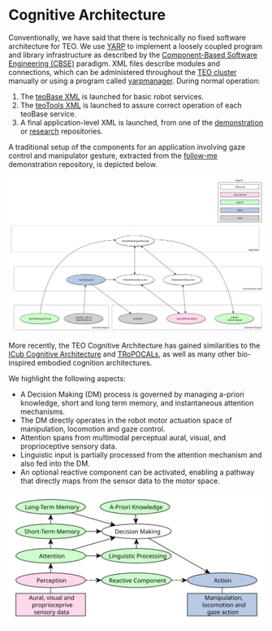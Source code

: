 # Cognitive Architecture

Conventionally, we have said that there is technically no fixed software architecture for TEO. We use [YARP](http://www.yarp.it/) to implement a loosely coupled program and library infrastructure as described by the [Component-Based Software Engineering (CBSE)](https://en.wikipedia.org/wiki/Component-based_software_engineering) paradigm. XML files describe modules and connections, which can be administered throughout the [TEO cluster](http://robots.uc3m.es/index.php/TEO_Network_information) manually or using a program called [yarpmanager](http://www.yarp.it/yarpmanager.html). During normal operation:

1. The [teoBase XML](https://github.com/roboticslab-uc3m/teo-configuration-files/blob/master/share/applications/teoBase.xml) is launched for basic robot services.
1. The [teoTools XML](https://github.com/roboticslab-uc3m/teo-configuration-files/blob/master/share/applications/teoTools.xml) is launched to assure correct operation of each teoBase service.
1. A final application-level XML is launched, from one of the [demonstration](overview/demonstration.md) or [research](overview/research.md) repositories.

A traditional setup of the components for an application involving gaze control and manipulator gesture, extracted from the [follow-me](https://github.com/roboticslab-uc3m/follow-me) demonstration repository, is depicted below.

![follow-me app](./fig/follow-me-app.svg)

More recently, the TEO Cognitive Architecture has gained similarities to the [ICub Cognitive Architecture](http://wiki.icub.org/wiki/ICub_Cognitive_Architecture) and [TRoPOCALs](https://pdfs.semanticscholar.org/12fb/ed65d4c22fe1bf3fd7f2bc353e5e0f493cdc.pdf), as well as many other bio-inspired embodied cognition architectures.

We highlight the following aspects:

- A Decision Making (DM) process is governed by managing a-priori knowledge, short and long term memory, and instantaneous attention mechanisms.
- The DM directly operates in the robot motor actuation space of manipulation, locomotion and gaze control.
- Attention spans from multimodal perceptual aural, visual, and proprioceptive sensory data.
- Linguistic input is partially processed from the attention mechanism and also fed into the DM.
- An optional reactive component can be activated, enabling a pathway that directly maps from the sensor data to the motor space.

![2020-10-01-teo-cognitive-architecture](./fig/2020-10-01-teo-cognitive-architecture.svg)

